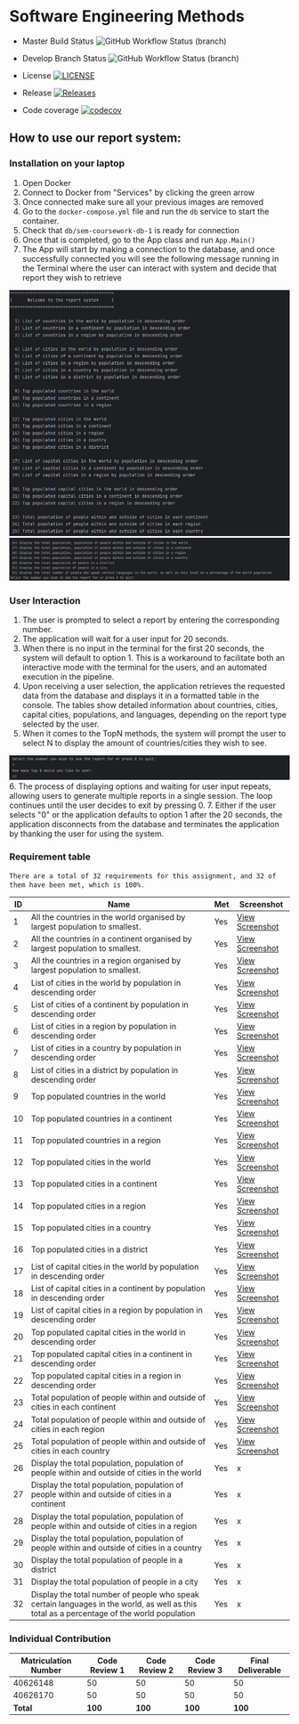 # Software Engineering Methods

* Master Build Status ![GitHub Workflow Status (branch)](https://img.shields.io/github/actions/workflow/status/soto-nicole/sem-coursework/main.yml?branch=master)

* Develop Branch Status ![GitHub Workflow Status (branch)](https://img.shields.io/github/actions/workflow/status/soto-nicole/sem-coursework/main.yml?branch=develop)

* License [![LICENSE](https://img.shields.io/github/license/soto-nicole/sem.svg?style=flat-square)](https://github.com/soto-nicole/sem-coursework/blob/master/LICENSE)

* Release [![Releases](https://img.shields.io/github/release/soto-nicole/sem-coursework/all.svg?style=flat-square)](https://github.com/soto-nicole/sem-coursework/releases)

* Code coverage [![codecov](https://codecov.io/gh/soto-nicole/sem-coursework/graph/badge.svg?token=G5L22P99MZ)](https://codecov.io/gh/soto-nicole/sem-coursework)


## How to use our report system:
### Installation on your laptop 
1. Open Docker 
2. Connect to Docker from "Services" by clicking the green arrow
3. Once connected make sure all your previous images are removed
4. Go to the `docker-compose.yml` file and run the `db` service to start the container. 
5. Check that `db/sem-coursework-db-1` is ready for connection
6. Once that is completed, go to the App class and run `App.Main()`
7. The App will start by making a connection to the database, and once successfully connected 
    you will see the following message running in the Terminal where the user can interact with 
    system and decide that report they wish to retrieve

![img_1.png](Screenshots/consoleDisplay1.png)
![img_2.png](Screenshots/consoleDisplay2.png)

### User Interaction
1. The user is prompted to select a report by entering the corresponding number. 
2. The application will wait for a user input for 20 seconds. 
3. When there is no input in the terminal for the first 20 seconds, the system will default to option 1.
   This is a workaround to facilitate both an interactive mode with the terminal for the users, and an
   automated execution in the pipeline.
4. Upon receiving a user selection, the application retrieves the requested data from the database and displays it in a formatted table in the console. 
   The tables show detailed information about countries, cities, capital cities, populations, and languages, depending on the report type selected by the user.
5. When it comes to the TopN methods, the system will prompt the user to select N to display the amount of countries/cities they wish to see.

![img_3.png](Screenshots/consoleDisplay3.png)
6. The process of displaying options and waiting for user input repeats, allowing users to generate multiple reports in a single session. The loop continues until the user decides to exit by pressing 0.
7. Either if the user selects "0" or the application defaults to option 1 after the 20 seconds, the application disconnects from the database
   and terminates the application by thanking the user for using the system. 


### Requirement table 

```text
There are a total of 32 requirements for this assignment, and 32 of them have been met, which is 100%.
```

| ID | Name                                                                                                                                       | Met | Screenshot                                                          |
|----|--------------------------------------------------------------------------------------------------------------------------------------------|-----|---------------------------------------------------------------------|
| 1  | All the countries in the world organised by largest population to smallest.                                                                | Yes | [View Screenshot](Screenshots/1-AllCountries-ByWorld.png)           |
| 2  | All the countries in a continent organised by largest population to smallest.                                                              | Yes | [View Screenshot](Screenshots/2-AllCountries-ByContinent.png)       |
| 3  | All the countries in a region organised by largest population to smallest.                                                                 | Yes | [View Screenshot](Screenshots/3-AllCountries-ByRegion.png)          |
| 4  | List of cities in the world by population in descending order                                                                              | Yes | [View Screenshot](Screenshots/4-AllCities-ByWorld.png)              |
| 5  | List of cities of a continent by population in descending order                                                                            | Yes | [View Screenshot](Screenshots/5-AllCities-ByContinent.png)          |
| 6  | List of cities in a region by population in descending order                                                                               | Yes | [View Screenshot](Screenshots/6-AllCities-ByRegion.png)             |
| 7  | List of cities in a country by population in descending order                                                                              | Yes | [View Screenshot](Screenshots/7-AllCities-ByCountry.png)            |
| 8  | List of cities in a district by population in descending order                                                                             | Yes | [View Screenshot](Screenshots/8-AllCities-ByDistrict.png)           |
| 9  | Top populated countries in the world                                                                                                       | Yes | [View Screenshot](Screenshots/9-TopNCountries-ByWorld.png)          |
| 10 | Top populated countries in a continent                                                                                                     | Yes | [View Screenshot](Screenshots/10-TopNCountries-ByContinent.png)     |
| 11 | Top populated countries in a region                                                                                                        | Yes | [View Screenshot](Screenshots/11-TopNCountries-ByRegion.png)        |
| 12 | Top populated cities in the world                                                                                                          | Yes | [View Screenshot](Screenshots/12-TopNCities-ByWorld.png)            |
| 13 | Top populated cities in a continent                                                                                                        | Yes | [View Screenshot](Screenshots/13-TopNCities-ByContinent.png)        |
| 14 | Top populated cities in a region                                                                                                           | Yes | [View Screenshot](Screenshots/14-TopNCities-ByRegion.png)           |
| 15 | Top populated cities in a country                                                                                                          | Yes | [View Screenshot](Screenshots/15-TopNCities-ByCountry.png)          |
| 16 | Top populated cities in a district                                                                                                         | Yes | [View Screenshot](Screenshots/16-TopNCities-ByDistrict.png)         |
| 17 | List of capital cities in the world by population in descending order                                                                      | Yes | [View Screenshot](Screenshots/17-AllCapitalCities-ByWorld.png)      |
| 18 | List of capital cities in a continent by population in descending order                                                                    | Yes | [View Screenshot](Screenshots/18-AllCapitalCities-ByContinent.png)  |
| 19 | List of capital cities in a region by population in descending order                                                                       | Yes | [View Screenshot](Screenshots/19-AllCapitalCities-ByRegion.png)     |
| 20 | Top populated capital cities in the world in descending order                                                                              | Yes | [View Screenshot](Screenshots/20-TopNCapitalCities-ByWorld.png)     |
| 21 | Top populated capital cities in a continent in descending order                                                                            | Yes | [View Screenshot](Screenshots/21-TopNCapitalCities-ByContinent.png) |
| 22 | Top populated capital cities in a region in descending order                                                                               | Yes | [View Screenshot](Screenshots/22-TopNCapitalCities-ByRegion.png)    |
| 23 | Total population of people within and outside of cities in each continent                                                                  | Yes | [View Screenshot](Screenshots/23-AllPopulations-ByContinent.png)    |
| 24 | Total population of people within and outside of cities in each region                                                                     | Yes | [View Screenshot](Screenshots/24-AllPopulations-ByRegion.png)       |
| 25 | Total population of people within and outside of cities in each country                                                                    | Yes | [View Screenshot](Screenshots/25-AllPopulations-ByCountry.png)      |
| 26 | Display the total population, population of people within and outside of cities in the world                                               | Yes | x                                                                   |
| 27 | Display the total population, population of people within and outside of cities in a continent                                             | Yes | x                                                                   |
| 28 | Display the total population, population of people within and outside of cities in a region                                                | Yes | x                                                                   |
| 29 | Display the total population, population of people within and outside of cities in a country                                               | Yes | x                                                                   |
| 30 | Display the total population of people in a district                                                                                       | Yes | x                                                                   |
| 31 | Display the total population of people in a city                                                                                           | Yes | x                                                                   |
| 32 | Display the total number of people who speak certain languages in the world, as well as this total as a percentage of the world population | Yes | x                                                                   |


### Individual Contribution

| Matriculation Number | Code Review 1 | Code Review 2 | Code Review 3 | Final Deliverable |
|----------------------|---------------|---------------|---------------|-------------------|
| 40626148             | 50            | 50            | 50            | 50                |
| 40626170             | 50            | 50            | 50            | 50                |
| **Total**            | **100**       | **100**       | **100**       | **100**           |
